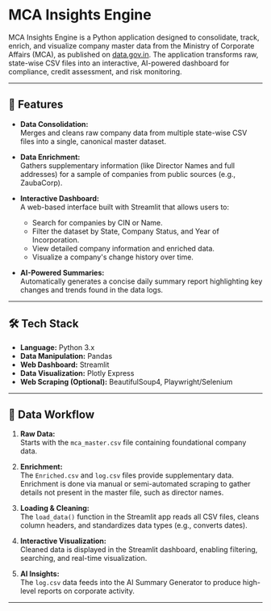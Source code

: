 # MCA Insights Engine

MCA Insights Engine is a Python application designed to consolidate, track, enrich, and visualize company master data from the Ministry of Corporate Affairs (MCA), as published on [data.gov.in](https://data.gov.in). The application transforms raw, state-wise CSV files into an interactive, AI-powered dashboard for compliance, credit assessment, and risk monitoring.

---

## 🚀 Features

- **Data Consolidation:**  
  Merges and cleans raw company data from multiple state-wise CSV files into a single, canonical master dataset.

- **Data Enrichment:**  
  Gathers supplementary information (like Director Names and full addresses) for a sample of companies from public sources (e.g., ZaubaCorp).

- **Interactive Dashboard:**  
  A web-based interface built with Streamlit that allows users to:
  - Search for companies by CIN or Name.
  - Filter the dataset by State, Company Status, and Year of Incorporation.
  - View detailed company information and enriched data.
  - Visualize a company's change history over time.

- **AI-Powered Summaries:**  
  Automatically generates a concise daily summary report highlighting key changes and trends found in the data logs.

---

## 🛠️ Tech Stack

- **Language:** Python 3.x  
- **Data Manipulation:** Pandas  
- **Web Dashboard:** Streamlit  
- **Data Visualization:** Plotly Express  
- **Web Scraping (Optional):** BeautifulSoup4, Playwright/Selenium  

---

## 🔄 Data Workflow

1. **Raw Data:**  
   Starts with the `mca_master.csv` file containing foundational company data.

2. **Enrichment:**  
   The `Enriched.csv` and `log.csv` files provide supplementary data. Enrichment is done via manual or semi-automated scraping to gather details not present in the master file, such as director names.

3. **Loading & Cleaning:**  
   The `load_data()` function in the Streamlit app reads all CSV files, cleans column headers, and standardizes data types (e.g., converts dates).

4. **Interactive Visualization:**  
   Cleaned data is displayed in the Streamlit dashboard, enabling filtering, searching, and real-time visualization.

5. **AI Insights:**  
   The `log.csv` data feeds into the AI Summary Generator to produce high-level reports on corporate activity.

---
